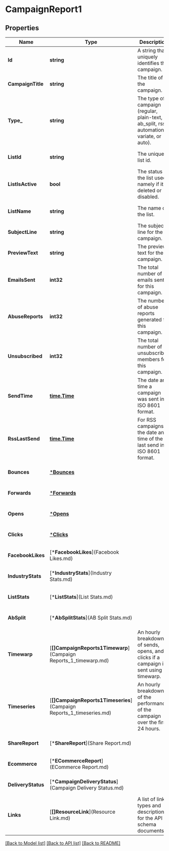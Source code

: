 # CampaignReport1

## Properties
Name | Type | Description | Notes
------------ | ------------- | ------------- | -------------
**Id** | **string** | A string that uniquely identifies this campaign. | [optional] [default to null]
**CampaignTitle** | **string** | The title of the campaign. | [optional] [default to null]
**Type_** | **string** | The type of campaign (regular, plain-text, ab_split, rss, automation, variate, or auto). | [optional] [default to null]
**ListId** | **string** | The unique list id. | [optional] [default to null]
**ListIsActive** | **bool** | The status of the list used, namely if it&#x27;s deleted or disabled. | [optional] [default to null]
**ListName** | **string** | The name of the list. | [optional] [default to null]
**SubjectLine** | **string** | The subject line for the campaign. | [optional] [default to null]
**PreviewText** | **string** | The preview text for the campaign. | [optional] [default to null]
**EmailsSent** | **int32** | The total number of emails sent for this campaign. | [optional] [default to null]
**AbuseReports** | **int32** | The number of abuse reports generated for this campaign. | [optional] [default to null]
**Unsubscribed** | **int32** | The total number of unsubscribed members for this campaign. | [optional] [default to null]
**SendTime** | [**time.Time**](time.Time.md) | The date and time a campaign was sent in ISO 8601 format. | [optional] [default to null]
**RssLastSend** | [**time.Time**](time.Time.md) | For RSS campaigns, the date and time of the last send in ISO 8601 format. | [optional] [default to null]
**Bounces** | [***Bounces**](Bounces.md) |  | [optional] [default to null]
**Forwards** | [***Forwards**](Forwards.md) |  | [optional] [default to null]
**Opens** | [***Opens**](Opens.md) |  | [optional] [default to null]
**Clicks** | [***Clicks**](Clicks.md) |  | [optional] [default to null]
**FacebookLikes** | [***FacebookLikes**](Facebook Likes.md) |  | [optional] [default to null]
**IndustryStats** | [***IndustryStats**](Industry Stats.md) |  | [optional] [default to null]
**ListStats** | [***ListStats**](List Stats.md) |  | [optional] [default to null]
**AbSplit** | [***AbSplitStats**](AB Split Stats.md) |  | [optional] [default to null]
**Timewarp** | [**[]CampaignReports1Timewarp**](Campaign Reports_1_timewarp.md) | An hourly breakdown of sends, opens, and clicks if a campaign is sent using timewarp. | [optional] [default to null]
**Timeseries** | [**[]CampaignReports1Timeseries**](Campaign Reports_1_timeseries.md) | An hourly breakdown of the performance of the campaign over the first 24 hours. | [optional] [default to null]
**ShareReport** | [***ShareReport**](Share Report.md) |  | [optional] [default to null]
**Ecommerce** | [***ECommerceReport**](ECommerce Report.md) |  | [optional] [default to null]
**DeliveryStatus** | [***CampaignDeliveryStatus**](Campaign Delivery Status.md) |  | [optional] [default to null]
**Links** | [**[]ResourceLink**](Resource Link.md) | A list of link types and descriptions for the API schema documents. | [optional] [default to null]

[[Back to Model list]](../README.md#documentation-for-models) [[Back to API list]](../README.md#documentation-for-api-endpoints) [[Back to README]](../README.md)

